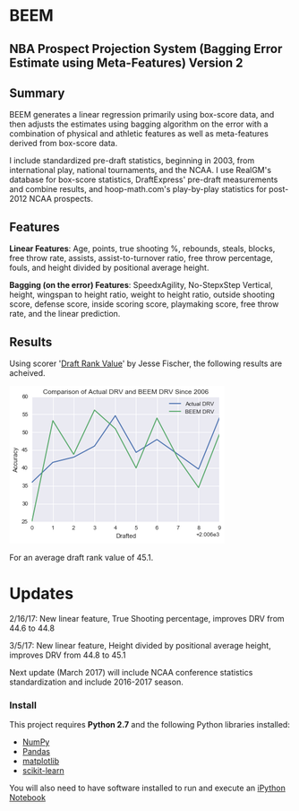 # BEEM
## NBA Prospect Projection System (Bagging Error Estimate using Meta-Features) Version 2

## Summary

BEEM generates a linear regression primarily using box-score data, and then adjusts the estimates using bagging algorithm on the error with a combination of physical and athletic features as well as meta-features derived from box-score data.

I include standardized pre-draft statistics, beginning in 2003, from international play, national tournaments, and the NCAA. I use RealGM's database for box-score statistics, DraftExpress' pre-draft measurements and combine results, and hoop-math.com's play-by-play statistics for post-2012 NCAA prospects.

## Features

**Linear Features**: Age, points, true shooting %, rebounds, steals, blocks, free throw rate, assists, assist-to-turnover ratio, free throw percentage, fouls, and height divided by positional average height.

**Bagging (on the error) Features**: SpeedxAgility, No-StepxStep Vertical, height, wingspan to height ratio, weight to height ratio, outside shooting score, defense score, inside scoring score, playmaking score, free throw rate, and the linear prediction.

## Results

Using scorer '[Draft Rank Value](http://www.tothemean.com/2015/07/26/how-to-compare-draft-rankings.html)' by Jesse Fischer, the following results are acheived.

![results](https://github.com/matthewignal/BEEM/blob/master/Drafted.png)

For an average draft rank value of 45.1.

# Updates

2/16/17: New linear feature, True Shooting percentage, improves DRV from 44.6 to 44.8

3/5/17: New linear feature, Height divided by positional average height, improves DRV from 44.8 to 45.1

Next update (March 2017) will include NCAA conference statistics standardization and include 2016-2017 season.

### Install

This project requires **Python 2.7** and the following Python libraries installed:

- [NumPy](http://www.numpy.org/)
- [Pandas](http://pandas.pydata.org)
- [matplotlib](http://matplotlib.org/)
- [scikit-learn](http://scikit-learn.org/stable/)

You will also need to have software installed to run and execute an [iPython Notebook](http://ipython.org/notebook.html)

